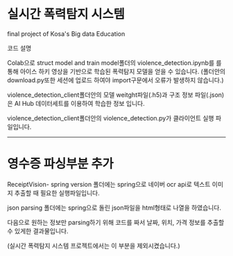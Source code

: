 # 실시간 폭력탐지 시스템
final project of Kosa's Big data Education

코드 설명

Colab으로 struct model and train model폴더의 violence_detection.ipynb를 
를 통해 아이스 하키 영상을 기반으로 학습된 폭력탐지 모델을 얻을 수 있습니다. 
(폴더안의 download.py또한 세션에 업로드 하여야 import구문에서 오류가 발생하지 않습니다.)

violence_detection_client폴더안의 모델 weitght파일(.h5)과 구조 정보 파일(.json)은 
AI Hub 데이터세트를 이용하여 학습한 정보 입니다.

violence_detection_client폴더안의 violence_detection.py가 클라이언트 실행 파일입니다.


--------------------------------------------------------------------------------------------------------------
# 영수증 파싱부분 추가
ReceiptVision- spring version 폴더에는 spring으로 네이버 ocr api로 텍스트 이미지 추출할 때 필요한 실행파일입니다.

json parsing 폴더에는 spring으로 돌린 json파일을 html형태로 나열을 하였습니다. 

다음으로 원하는 정보만 parsing하기 위해 코드를 짜서 날짜, 위치, 가격 정보를 추출할 수 있게한 결과물입니다. 

(실시간 폭력탐지 시스템 프로젝트에서는 이 부분을 제외시켰습니다.)

